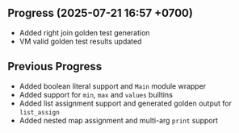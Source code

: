 ## Progress (2025-07-21 16:57 +0700)
- Added right join golden test generation
- VM valid golden test results updated

## Previous Progress
- Added boolean literal support and `Main` module wrapper
- Added support for `min`, `max` and `values` builtins
- Added list assignment support and generated golden output for `list_assign`
- Added nested map assignment and multi-arg `print` support

